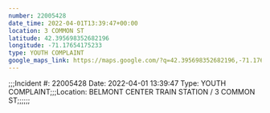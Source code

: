 ```yaml
---
number: 22005428
date_time: 2022-04-01T13:39:47+00:00
location: 3 COMMON ST
latitude: 42.395698352682196
longitude: -71.17654175233
type: YOUTH COMPLAINT
google_maps_link: https://maps.google.com/?q=42.395698352682196,-71.17654175233
---
```


;;;Incident #: 22005428  Date: 2022-04-01 13:39:47   Type: YOUTH COMPLAINT;;;Location: BELMONT CENTER TRAIN STATION / 3 COMMON ST;;;;;;
